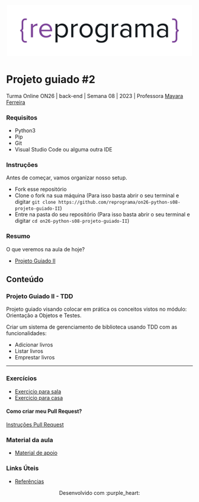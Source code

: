 <h1 align="center">
  <img src="assets/reprograma-fundos-claros.png" alt="logo reprograma" width="500">
</h1>

# Projeto guiado #2

Turma Online ON26 | back-end | Semana 08 | 2023 | Professora [Mayara Ferreira](https://github.com/mayaracsferreira)

### Requisitos
- Python3
- Pip
- Git
- Visual Studio Code ou alguma outra IDE

### Instruções
Antes de começar, vamos organizar nosso setup.
* Fork esse repositório 
* Clone o fork na sua máquina (Para isso basta abrir o seu terminal e digitar `git clone https://github.com/reprograma/on26-python-s08-projeto-guiado-II`)
* Entre na pasta do seu repositório (Para isso basta abrir o seu terminal e digitar `cd on26-python-s08-projeto-guiado-II`)

### Resumo
O que veremos na aula de hoje?
* [Projeto Guiado II](#TDD)

## Conteúdo
### Projeto Guiado II - TDD 
Projeto guiado visando colocar em prática os conceitos vistos no módulo: Orientação a Objetos e Testes.

Criar um sistema de gerenciamento de biblioteca usando TDD com as funcionalidades:
- Adicionar livros
- Listar livros
- Emprestar livros

***
### Exercícios 
* [Exercicio para sala](https://github.com/reprograma/on26-python-s08-projeto-guiado-II/tree/main/exercicios/para-sala)
* [Exercicio para casa](https://github.com/reprograma/on26-python-s08-projeto-guiado-II/tree/main/exercicios/para-casa)

#### Como criar meu Pull Request?
[Instruções Pull Request](https://github.com/reprograma/on26-python-s08-projeto-guiado-II/blob/main/exercicios/para-casa/instrucoes-pull-request.md)

### Material da aula 
- [Material de apoio](https://docs.google.com/presentation/d/1xn1iPDu5aDmG7-mEh9EotPsqHcNHsSpadulo1WazRzo/edit?usp=sharing)

### Links Úteis
- [Referências](https://github.com/reprograma/on26-python-s08-projeto-guiado-II/blob/main/material/material.md)

<p align="center">
Desenvolvido com :purple_heart:  
</p>
